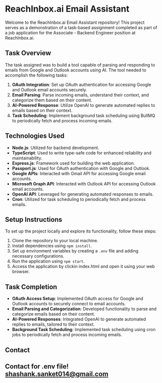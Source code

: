 # ReachInbox.ai Email Assistant

Welcome to the ReachInbox.ai Email Assistant repository! This project serves as a demonstration of a task-based assignment completed as part of a job application for the Associate - Backend Engineer position at ReachInbox.ai.

## Task Overview

The task assigned was to build a tool capable of parsing and responding to emails from Google and Outlook accounts using AI. The tool needed to accomplish the following tasks:

1. **OAuth Integration**: Set up OAuth authentication for accessing Google and Outlook email accounts securely.
2. **Email Parsing**: Parse incoming emails, understand their context, and categorize them based on their content.
3. **AI-Powered Response**: Utilize OpenAI to generate automated replies to emails based on their context.
4. **Task Scheduling**: Implement background task scheduling using BullMQ to periodically fetch and process incoming emails.

## Technologies Used

- **Node.js**: Utilized for backend development.
- **TypeScript**: Used to write type-safe code for enhanced reliability and maintainability.
- **Express.js**: Framework used for building the web application.
- **Passport.js**: Used for OAuth authentication with Google and Outlook.
- **Google APIs**: Interacted with Gmail API for accessing Google email accounts.
- **Microsoft Graph API**: Interacted with Outlook API for accessing Outlook email accounts.
- **OpenAI API**: Leveraged for generating automated responses to emails.
- **Cron**: Utilized for task scheduling to periodically fetch and process emails.

## Setup Instructions

To set up the project locally and explore its functionality, follow these steps:

1. Clone the repository to your local machine.
2. Install dependencies using `npm install`.
3. Set up environment variables by creating a `.env` file and adding necessary configurations.
4. Run the application using `npm start`.
5. Access the application by clickin index.html and open it using your web browser.

## Task Completion

- **OAuth Access Setup**: Implemented OAuth access for Google and Outlook accounts to securely connect to email accounts.
- **Email Parsing and Categorization**: Developed functionality to parse and categorize emails based on their content.
- **AI-Powered Responses**: Integrated OpenAI to generate automated replies to emails, tailored to their context.
- **Background Task Scheduling**: Implemented task scheduling using cron jobs to periodically fetch and process incoming emails.

## Contact
Contact for .env file! shashank.sanket014@gmail.com
---
